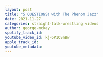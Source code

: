 ```yaml
---
layout: post
title: "5 QUESTIONS! with The Phenom Jazz"
date: 2021-11-27
categories: straight-talk-wrestling videos
author: george-mckay
spotify_track_id: 
youtube_video_id: kj-6P1OSnBw
apple_track_id: 
youtube_metadata: 
---
```

